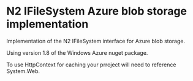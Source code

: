N2 IFileSystem Azure blob storage implementation
================================================

Implementation of the N2 IFileSystem interface for Azure blob storage.

Using version 1.8 of the Windows Azure nuget package. 

To use HttpContext for caching your prroject will need to reference System.Web.  